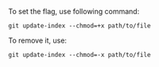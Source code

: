To set the flag, use following command:

`git update-index --chmod=+x path/to/file`

To remove it, use:

`git update-index --chmod=-x path/to/file`

